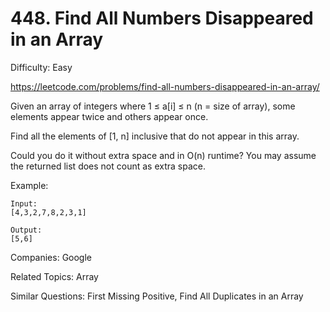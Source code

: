 # 448. Find All Numbers Disappeared in an Array

Difficulty: Easy

https://leetcode.com/problems/find-all-numbers-disappeared-in-an-array/

Given an array of integers where 1 ≤ a[i] ≤ n (n = size of array), some elements appear twice and others appear once.

Find all the elements of [1, n] inclusive that do not appear in this array.

Could you do it without extra space and in O(n) runtime? You may assume the returned list does not count as extra space.

Example:
```
Input:
[4,3,2,7,8,2,3,1]

Output:
[5,6]
```

Companies: Google

Related Topics: Array

Similar Questions: First Missing Positive, Find All Duplicates in an Array
